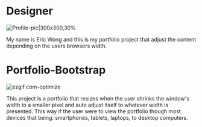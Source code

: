 # Designer
![Profile-pic|300x300,30%](https://user-images.githubusercontent.com/40143714/69387643-b1b68780-0c83-11ea-9fd6-bbbeb9353504.jpg)



My name is Eric Wong and this is my portfolio project that adjust the content depending on the users browsers width.

# Portfolio-Bootstrap
![ezgif com-optimize](https://user-images.githubusercontent.com/40143714/69384524-c42bc380-0c79-11ea-9931-ed1552a986a9.gif)

This project is a portfolio that resizes when the user shrinks the window's width to a smaller pixel and auto adjust itself to whatever width is presented. This way if the user were to view the portfolio though most devices that being: smartphones, tablets, laptops, to desktop computers.

